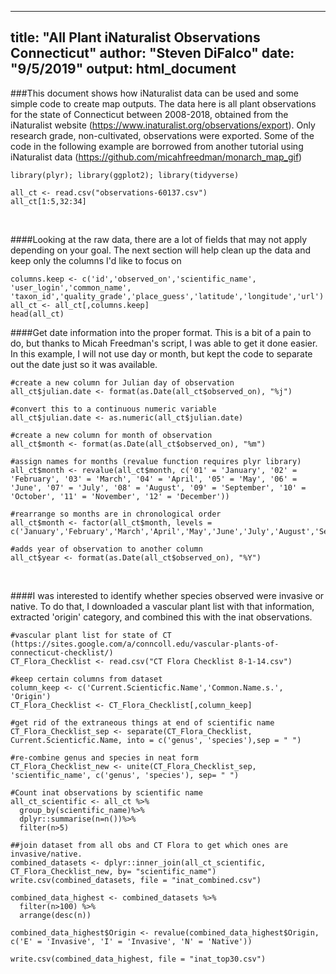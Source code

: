
---
title: "All Plant iNaturalist Observations Connecticut"
author: "Steven DiFalco"
date: "9/5/2019"
output: html_document
---
###This document shows how iNaturalist data can be used and some simple code to create map outputs. The data here is all plant observations for the state of Connecticut between 2008-2018, obtained from the iNaturalist website (https://www.inaturalist.org/observations/export). Only research grade, non-cultivated, observations were exported. Some of the code in the following example are borrowed from another tutorial using iNaturalist data (https://github.com/micahfreedman/monarch_map_gif)
```{r message=FALSE, warning=FALSE, include=TRUE, paged.print=FALSE}
library(plyr); library(ggplot2); library(tidyverse)
```
```{r setup, include=TRUE}
all_ct <- read.csv("observations-60137.csv")
all_ct[1:5,32:34]
```
<br>

####Looking at the raw data, there are a lot of fields that may not apply depending on your goal. The next section will help clean up the data and keep only the columns I'd like to focus on
```{r echo=TRUE}
columns.keep <- c('id','observed_on','scientific_name', 'user_login','common_name', 'taxon_id','quality_grade','place_guess','latitude','longitude','url')
all_ct <- all_ct[,columns.keep]
head(all_ct)
```

####Get date information into the proper format. This is a bit of a pain to do, but thanks to Micah Freedman's script, I was able to get it done easier. In this example, I will not use day or month, but kept the code to separate out the date just so it was available.
```{r include=TRUE}
#create a new column for Julian day of observation
all_ct$julian.date <- format(as.Date(all_ct$observed_on), "%j") 

#convert this to a continuous numeric variable
all_ct$julian.date <- as.numeric(all_ct$julian.date) 

#create a new column for month of observation
all_ct$month <- format(as.Date(all_ct$observed_on), "%m")

#assign names for months (revalue function requires plyr library)
all_ct$month <- revalue(all_ct$month, c('01' = 'January', '02' = 'February', '03' = 'March', '04' = 'April', '05' = 'May', '06' = 'June', '07' = 'July', '08' = 'August', '09' = 'September', '10' = 'October', '11' = 'November', '12' = 'December')) 

#rearrange so months are in chronological order
all_ct$month <- factor(all_ct$month, levels = c('January','February','March','April','May','June','July','August','September','October','November','December')) 

#adds year of observation to another column 
all_ct$year <- format(as.Date(all_ct$observed_on), "%Y")
```
<br>

####I was interested to identify whether species observed were invasive or native. To do that, I downloaded a vascular plant list with that information, extracted 'origin' category, and combined this with the inat observations.
```{r echo=TRUE}
#vascular plant list for state of CT (https://sites.google.com/a/conncoll.edu/vascular-plants-of-connecticut-checklist/)
CT_Flora_Checklist <- read.csv("CT Flora Checklist 8-1-14.csv")

#keep certain columns from dataset
column_keep <- c('Current.Scienticfic.Name','Common.Name.s.', 'Origin')
CT_Flora_Checklist <- CT_Flora_Checklist[,column_keep]

#get rid of the extraneous things at end of scientific name
CT_Flora_Checklist_sep <- separate(CT_Flora_Checklist, Current.Scienticfic.Name, into = c('genus', 'species'),sep = " ")

#re-combine genus and species in neat form
CT_Flora_Checklist_new <- unite(CT_Flora_Checklist_sep, 'scientific_name', c('genus', 'species'), sep= " ")

#Count inat observations by scientific name
all_ct_scientific <- all_ct %>%
  group_by(scientific_name)%>%
  dplyr::summarise(n=n())%>%  
  filter(n>5) 

##join dataset from all obs and CT Flora to get which ones are invasive/native.
combined_datasets <- dplyr::inner_join(all_ct_scientific, CT_Flora_Checklist_new, by= "scientific_name")
write.csv(combined_datasets, file = "inat_combined.csv")

combined_data_highest <- combined_datasets %>%
  filter(n>100) %>%
  arrange(desc(n))

combined_data_highest$Origin <- revalue(combined_data_highest$Origin, c('E' = 'Invasive', 'I' = 'Invasive', 'N' = 'Native'))

write.csv(combined_data_highest, file = "inat_top30.csv")
```